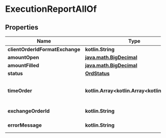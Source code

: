 
# ExecutionReportAllOf

## Properties
Name | Type | Description | Notes
------------ | ------------- | ------------- | -------------
**clientOrderIdFormatExchange** | **kotlin.String** | Hash client id | 
**amountOpen** | [**java.math.BigDecimal**](java.math.BigDecimal.md) | Amount open | 
**amountFilled** | [**java.math.BigDecimal**](java.math.BigDecimal.md) | Amount filled | 
**status** | [**OrdStatus**](OrdStatus.md) |  | 
**timeOrder** | **kotlin.Array&lt;kotlin.Array&lt;kotlin.String&gt;&gt;** | Timestamped history of order status changes. | 
**exchangeOrderId** | **kotlin.String** | Exchange order id |  [optional]
**errorMessage** | **kotlin.String** | Error message |  [optional]



